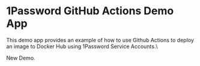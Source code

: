 # 1Password GitHub Actions Demo App

This demo app provides an example of how to use Github Actions to deploy an image to Docker Hub using 1Password Service Accounts.\

New Demo.